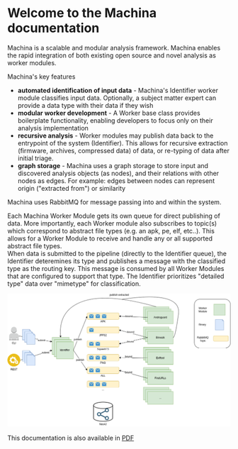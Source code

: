 # Welcome to the Machina documentation

Machina is a scalable and modular analysis framework.  Machina enables the rapid integration of both existing open source and novel analysis as worker modules. 

Machina's key features

* **automated identification of input data** - Machina's Identifier worker module classifies input data.  Optionally, a subject matter expert can provide a data type with their data if they wish
* **modular worker development** - A Worker base class provides boilerplate functionality, enabling developers to focus only on their analysis implementation
* **recursive analysis** - Worker modules may publish data back to the entrypoint of the system (Identifier).  This allows for recursive extraction (firmware, archives, compressed data) of data, or re-typing of data after initial triage.
* **graph storage** - Machina uses a graph storage to store input and discovered analysis objects (as nodes), and their relations with other nodes as edges.  For example: edges between nodes can represent origin ("extracted from") or similarity

Machina uses RabbitMQ for message passing  into and within the system.  

Each Machina Worker Module gets its own queue for direct publishing of data. More importantly, each Worker module also subscribes to topic(s) which
correspond to abstract file types (e.g. an apk, pe, elf, etc..). This allows for a Worker Module to receive and handle any or all supported abstract file types.  
When data is submitted to the pipeline (directly to the Identifier queue), the Identifier deteremines its type and publishes 
a message with the classified type as the routing key.  This message is consumed by all Worker Modules that are configured to support that type.  The Identifier
prioritizes "detailed type" data over "mimetype" for classification.

<img src="./res/images/machina.drawio.png" width="800">

This documentation is also available in [PDF](./machina-docs.pdf)